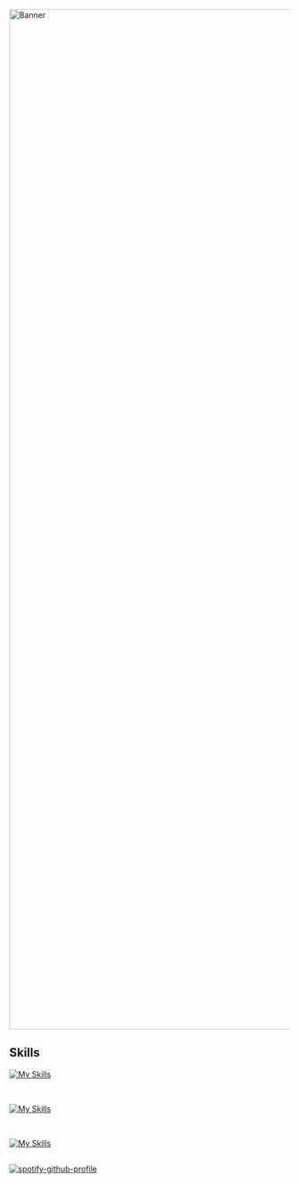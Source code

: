<img width="1834" alt="Banner" src="https://camo.githubusercontent.com/a352e354aa9f9eb8fa2a18b281e5fc8cb52eab244e7418a544357d75a3a53701/68747470733a2f2f692e706f7374696d672e63632f67323830776b44392f47726f75702d322d322e706e67"> 



## Skills

[![My Skills](https://skillicons.dev/icons?i=js,jquery,nextjs,react,remix,vite,figma,xd,threejs&perline=12)](https://portfolio-2ip.pages.dev/)

<br/>

[![My Skills](https://skillicons.dev/icons?i=nodejs,supabase,mongodb,cloudflare,aws,solidity&per&perline=12)](https://portfolio-2ip.pages.dev/)

<br/>

[![My Skills](https://skillicons.dev/icons?i=ps,pr,ae,vercel&perline=12)](https://portfolio-2ip.pages.dev/)


## 
[![spotify-github-profile](https://spotify-github-profile.vercel.app/api/view?uid=3dq52i7or7d8gagkzlq9muice&cover_image=true&theme=natemoo-re&show_offline=false&background_color=121212&interchange=false&bar_color=a64eb1&bar_color_cover=false)](https://open.spotify.com/)


<!-- ![](http://github-profile-summary-cards.vercel.app/api/cards/profile-details?username=Mohnish2004&theme=bear)

![](http://github-profile-summary-cards.vercel.app/api/cards/stats?username=Mohnish2004&theme=bear)&nbsp;![](http://github-profile-summary-cards.vercel.app/api/cards/productive-time?username=Mohnish2004&theme=bear&utcOffset=8)
--!>
























<!-- 
- 🔭 I’m currently working on ...
- 🌱 I’m currently learning ...
- 👯 I’m looking to collaborate on ...
- 🤔 I’m looking for help with ...
- 💬 Ask me about ...
- 📫 How to reach me: ...
- 😄 Pronouns: ...
- ⚡ Fun fact: ... -->

